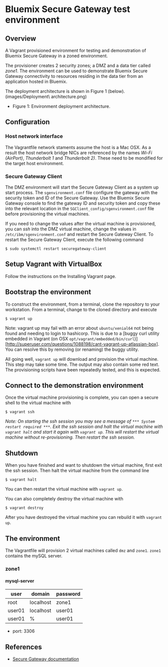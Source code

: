 # Bluemix Secure Gateway test environment
## Overview
A Vagrant provisioned environment for testing and demonstration of Bluemix Secure Gateway in a zoned environment.

The provisioner creates 2 security zones; a DMZ and a data tier called _zone1_. The environment can be used to demonstrate Bluemix Secure Gateway connectivity to resources residing in the data tier from an application hosted in Bluemix.

The deployment architecture is shown in Figure 1 (below).
(images/Deployment\ architecture.png)
* Figure 1: Environment deployment architecture.

## Configuration
### Host network interface
The Vagrantfile network staments assume the host is a Mac OSX. As a result the host network bridge NICs are referenced by the names _Wi-Fi (AirPort)_, _Thunderbolt 1_ and _Thunderbolt 2)_. These need to be mondified for the target host environment.

### Secure Gateway Client
The DMZ environment will start the Secure Gateway Client as a system up start process. The `sgenvironment.conf` file configure the gateway with the security token and ID of the Secure Gateway. Use the Bluemix Secure Gateway console to find the gateway ID and security token and copy these into the relevant location in the `SGClient_config/sgenvironment.conf` file before provisioning the virtual machines.

If you need to change the values after the virtual machine is provisioned, you can _ssh_ into the DMZ virtual machine, change the values in `/etc/ibm/sgenvironment.conf` and restart the Secure Gateway Client. To restart the Secure Gateway Client, execute the following command
```
$ sudo systemctl restart securegateway-client
```
## Setup Vagrant with VirtualBox

Follow the instructions on the Installing Vagrant page.

## Bootstrap the environment

To construct the environment, from a terminal, clone the repository to your workstation. From a terminal, change to the cloned directory and execute
```
$ vagrant up
```
Note: vagrant up may fail with an error about `ubuntu/xenial64` not being found and needing to login to hashicorp. This is due to a [buggy curl utility embedded in Vagrant (on OSX `opt/vagrant/embedded/bin/curl`)][http://superuser.com/questions/1088198/cant-vagrant-up-atlassian-box]. You can resolve this by removing (or renaming) the buggy utility.

All going well, `vagrant up` will download and provision the virtual machine. This step may take some time. The output may also contain some red text. The provisioning scripts have been repeatedly tested, and this is expected.

## Connect to the demonstration environment

Once the virtual machine provisioning is complete, you can open a secure shell to the virtual machine with
```
$ vagrant ssh
```
_*Note:* On starting the ssh session you may see a message of `*** System restart required ***`. Exit the ssh session and halt the virtual machine with `vagrant halt` and start it again with `vagrant up`. This will restart the virtual machine without re-provisioning. Then restart the ssh session._

## Shutdown

When you have finished and want to shutdown the virtual machine, first exit the ssh session. Then halt the virtual machine from the command line

```
$ vagrant halt
```
You can then restart the virtual machine with `vagrant up`.

You can also completely destroy the virtual machine with

```
$ vagrant destroy
```
After you have destroyed the virtual machine you can rebuild it with `vagrant up`.

## The environment
The Vagrantfile will provision 2 virtual machines called `dmz` and `zone1`. `zone1` contains the mySQL server.
### zone1
#### mysql-server
|user  |domain   |password|
|------|---------|--------|
|root  |localhost|zone1   |
|user01|localhost|user01  |
|user01|%        |user01  |

* port: 3306

## References
* [Secure Gateway documentation](https://console.ng.bluemix.net/docs/services/SecureGateway/secure_gateway.html)
